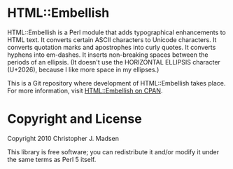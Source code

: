 HTML::Embellish
===============

HTML::Embellish is a Perl module that adds typographical enhancements
to HTML text.  It converts certain ASCII characters to Unicode
characters.  It converts quotation marks and apostrophes into curly
quotes.  It converts hyphens into em-dashes.  It inserts non-breaking
spaces between the periods of an ellipsis.  (It doesn't use the
HORIZONTAL ELLIPSIS character (U+2026), because I like more space in
my ellipses.)

This is a Git repository where development of HTML::Embellish
takes place.  For more information, visit
[HTML::Embellish on CPAN](http://search.cpan.org/dist/HTML-Embellish/).



Copyright and License
=====================

Copyright 2010 Christopher J. Madsen

This library is free software; you can redistribute it and/or modify
it under the same terms as Perl 5 itself.
